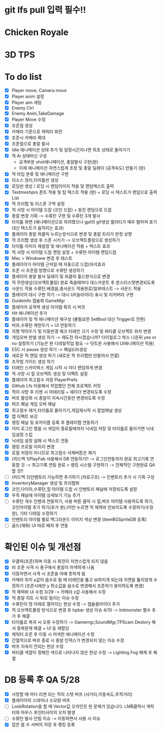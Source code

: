 # git lfs pull 입력 필수!!
# Chicken Royale 
# 3D TPS
# To do list 
- [x] Player move, Camera move 
- [x] Player anim 설정
- [x] Player aim 세팅
- [x] Enemy Ctrl
- [x] Enemy Anim,TakeDamage
- [x] Player Move 수정
- [x] 조준점 생성
- [x] 카메라 기준으로 캐릭터 회전
- [x] 조준시 카메라 확대
- [x] 조준점으로 총알 발사
- [x] Idle 애니메이션 상태 추가 및 일정시간지나면 최초 상태로 돌아가기
- [x] 적 Ai 상태머신 구성
  - 공격부분 shot애니메이션, 총알발사 구현(완)
  - 이제 애니메이션 자연스럽게 조정 및 총알 딜레이 (공격속도) 만들기 (완)
- [x] 적 타입 분류 및 애니메이션 구현
- [x] 리소스 정리,타이틀씬 생성
- [x] 로딩씬 생성 / 로딩 시 랜덤이미지 적용 및 랜덤텍스트 출력
- [x] Textmeshpro 폰트 적용 및 팁 텍스트 적용 (완) + 로딩 시 텍스트가 랜덤으로 출력 List<string>
- [x] 적 프리펩 및 리스폰 구역 설정 
- [x] 적 사망 시 아이템 드랍 (코인 드랍) + 동전 랜덤으로 드랍
- [x] 총알 변경 기획 -> 수류탄 구현 및 수류탄 3개 발사 
- [x] 타이틀 화면 (애니메이션으로 하려했으나 gpt의 gif생성 퀄리티가 매우 떨어져 포기 대신 텍스트가 움직이는 효과) 
- [x] 플레이어 총알 좌클릭 누르는방식으로 변경 및 총알 트리거 판정 상향
- [x] 적 프리펩 생성 후 스폰 시키기 -> 오브젝트플링으로 생성하기
- [x] 타이틀 이미지 재설정 및 애니메이션 적용 + 텍스트 효과
- [x] 적 사망 시 아이템 드랍 랜덤 설정 + 수류탄 아이템 랜덤드랍
- [x] Mac > Windoww 변경 후 테스트
- [x] 플레이어가 아이템 근처일 때 자동으로 드랍(자석효과 
- [x] 조준 시 조준점 방향으로 수류탄 생성하기
- [x] 플레이어 총알 발사 딜레이 및 좌클릭 홀드방식으로 변경
- [x] 적 무한생성(오브젝트풀링) 완료 죽을때마다 데스카운트 후 몬스터스텟변경되도록
- [x] 사운드 적용 수류탄,배경음,총사운드 적용완료(일부테스트 -> 사운드 적용
- [x] 플레이어 대시 구현 하기 -> 대시 UI(슬라이더) 표시 및 리커버리 구현
- [x] Guideinfo 캡슐화 GameMgr
- [x] 플레이어 공격력 생성 아이템 획득 시 버프
- [x] Hit 애니메이션 추가
- [x] 플레이어 및 적 애니메이션 재구성 (불필요한 SetBool 대신 Trigger로 전환)
- [x] 버프,수류탄 제한두기 + UI 연동하기
- [x] 지형 막아두기 및 이동반경 체크 터레인 크기 수정 및 파티클 오브젝트 위치 변경
- [x] 게임오버 판넬 생성 하기 -> 재도전 하시겠습니까? 다이얼로그 박스 나온뒤 yes or no 설정하기 (기능은 완 디테일작업 필요 -> 닷트윈 사용해서 UI애니메이션 적용)
- [x] ESC 시 pause 생성 하기 ->  패널(UI)생성
- [x] 새로운 적 랜덤 생성 하기 (새로운 적 프리펩만 만들어서 연결)
- [x] 조작법 가이드 생성 하기
- [x] 터레인 스카이박스 게임 시작 시 마다 랜덤하게 변경
- [x] 적 사망 시 힐 오브젝트 생성 및 이펙트 설정
- [x] 플레이어 최고점수 저장 PlayerPrefs
- [x] Github Lfs 이용해서 작업했던 전체 프로젝트 커밋
- [x] 적이 사망 후 리젠 시 마테리얼 + 쉐이더 변경되도록 수정
- [x] 버프 활성화 시 총알이 지속시간동안 변경되도록 수정
- [x] 퍼즈 패널 게임 오버 패널
- [x] 최고점수 제거,타이틀로 돌아가기,게임재시작 시 팝업패널 생성
- [x] 맵 이펙트 보강
- [x] 랭킹 패널 및 유저이름 등록 후 플레이펩 연동하기
- [x] 이미 로그인 했을 시 게임이 종료될때까지 닉네임 저장 및 타이틀로 돌아가면 닉네임설정 스킵
- [x] 닉네임 설정 실패 시 텍스트 연동
- [x] 랭킹 프로필 이미지 변경
- [x] 로컬 저장이 아니므로 최고점수 삭제버튼은 제거
- [x] (피드백 1)PlayFab 사용해서 DB 연동하기!! -> 로그인연동까지 완료 최고기록 연동할 것 -> 최고기록 연동 완료 > 랭킹 시스템 구현하기 -> 전체적인 구현완료 QA할 것!!
- [ ] (피드백 2)인벤토리 가능하면 추가하기 (자료구조) -> 인벤토리 추가 시 기획 구성
- [x] InventoryManager 생성 및 프리펩화
- [x] 코인,다이아,수류탄,힐 아이템 드랍 시 인벤토리 패널에 저장되도록 설정
- [x] 우측 패널에 아이템 상세보기 기능 추가
- [ ] 수류탄 개수 인벤과 연동하기, 사용 버튼 클릭 시 힐,버프 아이템 사용하도록 하기, 코인아이템 추가 하기(추가 완),I키만 누르면 적 체력바 안보이도록 수정하기(수정 완), 기타 디테일 수정하기
- [x] 인벤토리 아이템 별로 백그라운드 이미지 색상 변경 (ItemBGSpriteDB 등록)
- [ ] 골드(재화) UI 따로 배치 후 연동
# 확인된 이슈 및 개선점 
- [x] 우클릭(조준)하며 이동 시 회전이 자연스럽게 되지 않음
- [x] 비 조준 사격 시 총구에서 총알이 어색하게 나옴
- [x] 이동하면서 사격 시 조준을 아예 못하게 됨 
- [x] 카메라 위치 y값이 음수로 될 때 터레인을 뚫고 보여지게 되는데 지면을 뚫지않게 수정하기 (조준시에만 y 최소값을 음수로 변경해서 조준하기 용이하도록 변경)
- [x] 적 체력바 Ui 수정 3/29 -> 카메라 z값 사용해서 수정
- [x] 적 총알 히트 시 뒤로 밀리는 이슈 수정
- [x] 수류탄이 땅 아래로 떨어지는 현상 수정 -> 캡슐콜라이더 추가
- [x] 적 오브젝트풀링 방식으로 변경 후 hpbar 생성 이슈 4/10 -> Initmonster 함수 추가 후 해결 
- [x] 타이틀로 복귀 시 오류 수정하기 -> Gamemgr,SoundMgr,TPScam Destory 해서 중복문제 해결 + UI 등 재할당 
- [x] 캐릭터 조준 후 이동 시 어색한 애니메이션 수정 
- [x] 간혈적으로 버프 종료 시 총알 인덱스가 변경되지 않는 이슈 수정
- [x] 버프 지속이 안되는 현상 수정 
- [x] 파티클 색깔이 정해진 색으로 나타나지 않은 현상 수정 -> Lighting Fog 해제 후 해결
# DB 등록 후 QA 5/28
- [x] 사망할 때 마다 리젠 되는 적의 스텟 버프 (사거리,이동속도,추적거리)
- [x] 플레이어의 스테미너 소모량 버프
- [ ] LookRotation을 할 때 Vector값 오차인듯 한 문제가 있습니다. LMB클릭시 캐릭터와 마우스 포인터사이의 오차 발생
- [ ] 수류탄 발사 안됨 이슈 -> 이동하면서 사용 시 이슈
- [x] 잡은 몹 수 서버의 저장 후 랭킹 등록
